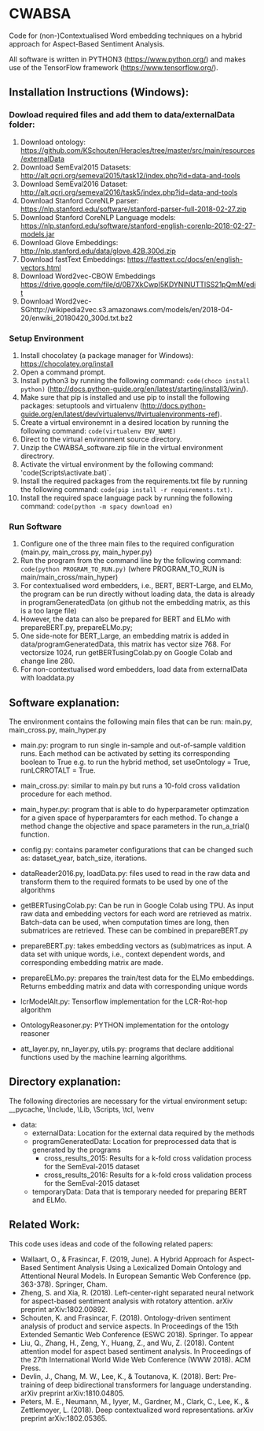 # CWABSA
Code for (non-)Contextualised Word embedding techniques on a hybrid approach for Aspect-Based Sentiment Analysis. 

All software is written in PYTHON3 (https://www.python.org/) and makes use of the TensorFlow framework (https://www.tensorflow.org/).

## Installation Instructions (Windows):
### Dowload required files and add them to data/externalData folder:
1. Download ontology: https://github.com/KSchouten/Heracles/tree/master/src/main/resources/externalData
2. Download SemEval2015 Datasets: http://alt.qcri.org/semeval2015/task12/index.php?id=data-and-tools
3. Download SemEval2016 Dataset: http://alt.qcri.org/semeval2016/task5/index.php?id=data-and-tools
4. Download Stanford CoreNLP parser: https://nlp.stanford.edu/software/stanford-parser-full-2018-02-27.zip
5. Download Stanford CoreNLP Language models: https://nlp.stanford.edu/software/stanford-english-corenlp-2018-02-27-models.jar
6. Download Glove Embeddings: http://nlp.stanford.edu/data/glove.42B.300d.zip
7. Download fastText Embeddings: https://fasttext.cc/docs/en/english-vectors.html
8. Download Word2vec-CBOW Embeddings https://drive.google.com/file/d/0B7XkCwpI5KDYNlNUTTlSS21pQmM/edit
9. Download Word2vec-SGhttp://wikipedia2vec.s3.amazonaws.com/models/en/2018-04-20/enwiki_20180420_300d.txt.bz2

### Setup Environment
1. Install chocolatey (a package manager for Windows): https://chocolatey.org/install
2. Open a command prompt.
3. Install python3 by running the following command: `code(choco install python)` (http://docs.python-guide.org/en/latest/starting/install3/win/).
4. Make sure that pip is installed and use pip to install the following packages: setuptools and virtualenv (http://docs.python-guide.org/en/latest/dev/virtualenvs/#virtualenvironments-ref).
5. Create a virtual environemnt in a desired location by running the following command: `code(virtualenv ENV_NAME)`
6. Direct to the virtual environment source directory. 
7. Unzip the CWABSA_software.zip file in the virtual environment directrory. 
8. Activate the virtual environment by the following command: 'code(Scripts\activate.bat)`.
9. Install the required packages from the requirements.txt file by running the following command: `code(pip install -r requirements.txt)`.
10. Install the required space language pack by running the following command: `code(python -m spacy download en)`

### Run Software
1. Configure one of the three main files to the required configuration (main.py, main_cross.py, main_hyper.py)
2. Run the program from the command line by the following command: `code(python PROGRAM_TO_RUN.py)` (where PROGRAM_TO_RUN is main/main_cross/main_hyper) 
3. For contextualised word embedders, i.e., BERT, BERT-Large, and ELMo, the program can be run directly without loading data, the data is already in programGeneratedData (on github not the embedding matrix, as this is a too large file)
4. However, the data can also be prepared for BERT and ELMo with prepareBERT.py, prepareELMo.py;
5. One side-note for BERT_Large, an embedding matrix is added in data/programGeneratedData, this matrix has vector size 768. For vectorsize 1024, run getBERTusingColab.py on Google Colab and change line 280.
6. For non-contextualised word embedders, load data from externalData with loaddata.py

## Software explanation:
The environment contains the following main files that can be run: main.py, main_cross.py, main_hyper.py
- main.py: program to run single in-sample and out-of-sample valdition runs. Each method can be activated by setting its corresponding boolean to True e.g. to run the hybrid method, set useOntology = True, runLCRROTALT = True.
- main_cross.py: similar to main.py but runs a 10-fold cross validation procedure for each method.
- main_hyper.py: program that is able to do hyperparameter optimzation for a given space of hyperparamters for each method. To change a method change the objective and space parameters in the run_a_trial() function.

- config.py: contains parameter configurations that can be changed such as: dataset_year, batch_size, iterations.

- dataReader2016.py, loadData.py: files used to read in the raw data and transform them to the required formats to be used by one of the algorithms

- getBERTusingColab.py: Can be run in Google Colab using TPU. As input raw data and embedding vectors for each word are retrieved as matrix.
Batch-data can be used, when computation times are long, then submatrices are retrieved. These can be combined in prepareBERT.py
- prepareBERT.py: takes embedding vectors as (sub)matrices as input. A data set with unique words, i.e., context dependent words, and corresponding embedding matrix are made. 
- prepareELMo.py: prepares the train/test data for the ELMo embeddings. Returns embedding matrix and data with corresponding unique words

- lcrModelAlt.py: Tensorflow implementation for the LCR-Rot-hop algorithm
- OntologyReasoner.py: PYTHON implementation for the ontology reasoner

- att_layer.py, nn_layer.py, utils.py: programs that declare additional functions used by the machine learning algorithms.

## Directory explanation:
The following directories are necessary for the virtual environment setup: \__pycache, \Include, \Lib, \Scripts, \tcl, \venv
- data:
	- externalData: Location for the external data required by the methods
	- programGeneratedData: Location for preprocessed data that is generated by the programs
	    - cross_results_2015: Results for a k-fold cross validation process for the SemEval-2015 dataset
        - cross_results_2016: Results for a k-fold cross validation process for the SemEval-2015 dataset
	- temporaryData: Data that is temporary needed for preparing BERT and ELMo. 

## Related Work: ##
This code uses ideas and code of the following related papers:
- Wallaart, O., & Frasincar, F. (2019, June). A Hybrid Approach for Aspect-Based Sentiment Analysis Using a Lexicalized Domain Ontology and Attentional Neural Models. In European Semantic Web Conference (pp. 363-378). Springer, Cham.
- Zheng, S. and Xia, R. (2018). Left-center-right separated neural network for aspect-based sentiment analysis with rotatory attention. arXiv preprint arXiv:1802.00892.
- Schouten, K. and Frasincar, F. (2018). Ontology-driven sentiment analysis of product and service aspects. In Proceedings of the 15th Extended Semantic Web Conference (ESWC 2018). Springer. To appear
- Liu, Q., Zhang, H., Zeng, Y., Huang, Z., and Wu, Z. (2018). Content attention model for aspect based sentiment analysis. In Proceedings of the 27th International World Wide Web Conference (WWW 2018). ACM Press.
- Devlin, J., Chang, M. W., Lee, K., & Toutanova, K. (2018). Bert: Pre-training of deep bidirectional transformers for language understanding. arXiv preprint arXiv:1810.04805.
- Peters, M. E., Neumann, M., Iyyer, M., Gardner, M., Clark, C., Lee, K., & Zettlemoyer, L. (2018). Deep contextualized word representations. arXiv preprint arXiv:1802.05365.